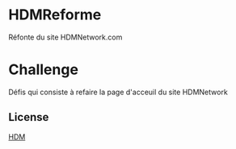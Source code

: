 # HDMReforme
Réfonte du site HDMNetwork.com

# Challenge

Défis qui consiste à refaire la page d'acceuil du site HDMNetwork



## License

[HDM](https://HDMnetwork.com)
